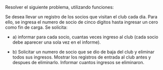Resolver el siguiente problema, utilizando funciones:

Se desea llevar un registro de los socios que visitan el club cada dia. Para ello, se ingresa el numero de socio de cinco digitos hasta ingresar un cero como fin de carga. Se solicita:

- a) informar para cada socio, cuantas veces ingreso al club (cada socio debe aparecer una sola vez en el informe).

- b) Solicitar un numero de socio que se dio de baja del club y eliminar todos sus ingresos. Mostrar los registros de entrada al club antes y despues de eliminarlo. Informar cuantos ingresos se eliminaron.